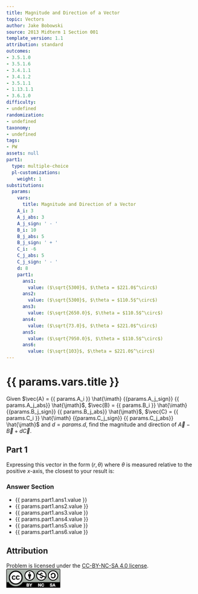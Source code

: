 ```yaml
---
title: Magnitude and Direction of a Vector
topic: Vectors
author: Jake Bobowski
source: 2013 Midterm 1 Section 001
template_version: 1.1
attribution: standard
outcomes:
- 3.5.1.0
- 3.5.1.6
- 3.4.1.1
- 3.4.1.2
- 3.5.1.1
- 1.13.1.1
- 3.6.1.0
difficulty:
- undefined
randomization:
- undefined
taxonomy:
- undefined
tags:
- PW
assets: null
part1:
  type: multiple-choice
  pl-customizations:
    weight: 1
substitutions:
  params:
    vars:
      title: Magnitude and Direction of a Vector
    A_i: 3
    A_j_abs: 3
    A_j_sign: ' - '
    B_i: 10
    B_j_abs: 5
    B_j_sign: ' + '
    C_i: -6
    C_j_abs: 5
    C_j_sign: ' - '
    d: 8
    part1:
      ans1:
        value: ($\sqrt{5300}$, $\theta = $221.0$^\circ$)
      ans2:
        value: ($\sqrt{5300}$, $\theta = $110.5$^\circ$)
      ans3:
        value: ($\sqrt{2650.0}$, $\theta = $110.5$^\circ$)
      ans4:
        value: ($\sqrt{73.0}$, $\theta = $221.0$^\circ$)
      ans5:
        value: ($\sqrt{7950.0}$, $\theta = $110.5$^\circ$)
      ans6:
        value: ($\sqrt{103}$, $\theta = $221.0$^\circ$)
---
```

# {{ params.vars.title }}
Given $\vec{A} = {{ params.A_i }} \hat{\imath} {{params.A_j_sign}} {{ params.A_j_abs}} \hat{\jmath}$, $\vec{B} = {{ params.B_i }} \hat{\imath} {{params.B_j_sign}} {{ params.B_j_abs}} \hat{\jmath}$, $\vec{C} = {{ params.C_i }} \hat{\imath} {{params.C_j_sign}} {{ params.C_j_abs}} \hat{\jmath}$ and $d={{ params.d }}$, find the magnitude and direction of $\vec{A}-\vec{B}+d\vec{C}$.

## Part 1

Expressing this vector in the form $(r,\theta)$ where $\theta$ is measured relative to the positive $x$-axis, the closest to your result is:

### Answer Section

- {{ params.part1.ans1.value }}
- {{ params.part1.ans2.value }}
- {{ params.part1.ans3.value }}
- {{ params.part1.ans4.value }}
- {{ params.part1.ans5.value }}
- {{ params.part1.ans6.value }}

## Attribution

Problem is licensed under the [CC-BY-NC-SA 4.0 license](https://creativecommons.org/licenses/by-nc-sa/4.0/).<br> ![The Creative Commons 4.0 license requiring attribution-BY, non-commercial-NC, and share-alike-SA license.](https://raw.githubusercontent.com/firasm/bits/master/by-nc-sa.png)